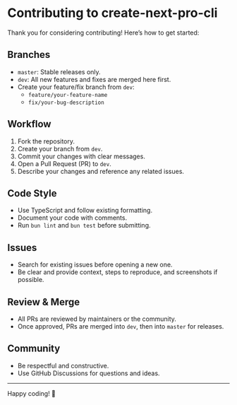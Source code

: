 # Contributing to create-next-pro-cli

Thank you for considering contributing! Here’s how to get started:

## Branches

- `master`: Stable releases only.
- `dev`: All new features and fixes are merged here first.
- Create your feature/fix branch from `dev`:
  - `feature/your-feature-name`
  - `fix/your-bug-description`

## Workflow

1. Fork the repository.
2. Create your branch from `dev`.
3. Commit your changes with clear messages.
4. Open a Pull Request (PR) to `dev`.
5. Describe your changes and reference any related issues.

## Code Style

- Use TypeScript and follow existing formatting.
- Document your code with comments.
- Run `bun lint` and `bun test` before submitting.

## Issues

- Search for existing issues before opening a new one.
- Be clear and provide context, steps to reproduce, and screenshots if possible.

## Review & Merge

- All PRs are reviewed by maintainers or the community.
- Once approved, PRs are merged into `dev`, then into `master` for releases.

## Community

- Be respectful and constructive.
- Use GitHub Discussions for questions and ideas.

---

Happy coding! 🚀
